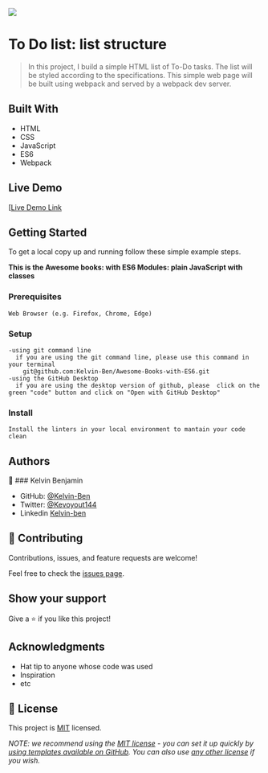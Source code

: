 ![](https://img.shields.io/badge/Microverse-blueviolet)

# To Do list: list structure

> In this project, I build a simple HTML list of To-Do tasks.
> The list will be styled according to the specifications.
> This simple web page will be built using webpack and served by a webpack dev server.


## Built With

- HTML
- CSS
- JavaScript
- ES6
- Webpack

## Live Demo 

[[Live Demo Link](https://kelvin-ben.github.io/To-Do-list/)


## Getting Started
To get a local copy up and running follow these simple example steps.

**This is the Awesome books: with ES6 Modules: plain JavaScript with classes**

### Prerequisites
    Web Browser (e.g. Firefox, Chrome, Edge)

### Setup
    -using git command line
      if you are using the git command line, please use this command in your terminal
        git@github.com:Kelvin-Ben/Awesome-Books-with-ES6.git
    -using the GitHub Desktop
      if you are using the desktop version of github, please  click on the green "code" button and click on "Open with GitHub Desktop" 


### Install
    Install the linters in your local environment to mantain your code clean 




## Authors

👤 ### Kelvin Benjamin

- GitHub: [@Kelvin-Ben](https://github.com/Kelvin-Ben)
- Twitter: [@Kevoyout144](https://twitter.com/kevoyout144)
- Linkedin [Kelvin-ben](https://www.linkedin.com/in/kelvin-ben-323043173/)


## 🤝 Contributing

Contributions, issues, and feature requests are welcome!

Feel free to check the [issues page](../../issues/).

## Show your support

Give a ⭐️ if you like this project!

## Acknowledgments

- Hat tip to anyone whose code was used
- Inspiration
- etc

## 📝 License

This project is [MIT](./LICENSE) licensed.

_NOTE: we recommend using the [MIT license](https://choosealicense.com/licenses/mit/) - you can set it up quickly by [using templates available on GitHub](https://docs.github.com/en/communities/setting-up-your-project-for-healthy-contributions/adding-a-license-to-a-repository). You can also use [any other license](https://choosealicense.com/licenses/) if you wish._
